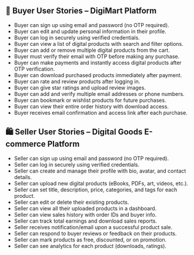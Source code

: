 ## 📌 Buyer User Stories – DigiMart Platform

- Buyer can sign up using email and password (no OTP required).
- Buyer can edit and update personal information in their profile.
- Buyer can log in securely using verified credentials.
- Buyer can view a list of digital products with search and filter options.
- Buyer can add or remove multiple digital products from the cart.
- Buyer must verify their email with OTP before making any purchase.
- Buyer can make payments and instantly access digital products after OTP verification.
- Buyer can download purchased products immediately after payment.
- Buyer can rate and review products after logging in.
- Buyer can give star ratings and upload review images.
- Buyer can add and verify multiple email addresses or phone numbers.
- Buyer can bookmark or wishlist products for future purchases.
- Buyer can view their entire order history with download access.
- Buyer receives email confirmation and access link after each purchase.



## 🛍️ Seller User Stories – Digital Goods E-commerce Platform

- Seller can sign up using email and password (no OTP required).
- Seller can log in securely using verified credentials.
- Seller can create and manage their profile with bio, avatar, and contact details.
- Seller can upload new digital products (eBooks, PDFs, art, videos, etc.).
- Seller can set title, description, price, categories, and tags for each product.
- Seller can edit or delete their existing products.
- Seller can view all their uploaded products in a dashboard.
- Seller can view sales history with order IDs and buyer info.
- Seller can track total earnings and download sales reports.
- Seller receives notification/email upon a successful product sale.
- Seller can respond to buyer reviews or feedback on their products.
- Seller can mark products as free, discounted, or on promotion.
- Seller can see analytics for each product (downloads, ratings).